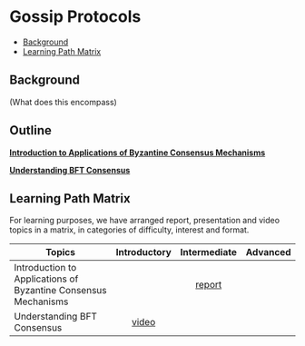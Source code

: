 # Gossip Protocols

- [Background](#background)
- [Learning Path Matrix](#learning-path-matrix)

## Background

(What does this encompass)

## Outline

[**Introduction to Applications of Byzantine Consensus Mechanisms**](consensus-mechanisms/BFT-consensus-mechanisms-applications/MainReport.md)



[**Understanding BFT Consensus**](consensus-mechanisms/BFT/understanding_bft_consensus.md)



## Learning Path Matrix 

For learning purposes, we have arranged report, presentation and video topics in a matrix, in categories of difficulty, interest and format.

| Topics                                                       |                         Introductory                         |                         Intermediate                         | Advanced |
| ------------------------------------------------------------ | :----------------------------------------------------------: | :----------------------------------------------------------: | :------: |
| Introduction to Applications of Byzantine Consensus Mechanisms |                                                              | [report](consensus-mechanisms/BFT-consensus-mechanisms-applications/MainReport.md) |          |
| Understanding BFT Consensus                                  | [video](consensus-mechanisms/BFT/understanding_bft_consensus.md) |                                                              |          |

